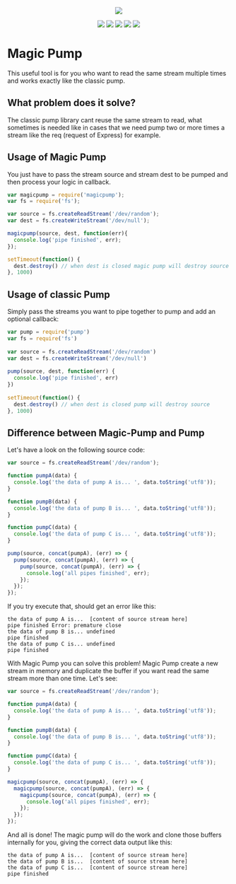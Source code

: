 <p align="center">
    <img src="https://nodei.co/npm/magic-pump.png?downloads=true&downloadRank=true&stars=true"/>
</p>

<p align="center">
<img src="https://badgen.net/npm/v/magic-pump"/>
<img src="https://badgen.net/npm/dt/magic-pump"/>
<img src="https://badgen.net/npm/license/magic-pump"/>
<img src="https://badgen.net/npm/types/magic-pump"/>
<img src="https://badgen.net/badge/author/MurylloEx/red?icon=label"/>
</p>

# Magic Pump

This useful tool is for you who want to read the same stream multiple times and works exactly like the classic pump.

## What problem does it solve?

The classic pump library cant reuse the same stream to read, what sometimes is needed like in cases that we need pump two or more times a stream like the req (request of Express) for example.

## Usage of Magic Pump

You just have to pass the stream source and stream dest to be pumped and then process your logic in callback.

```javascript
var magicpump = require('magicpump');
var fs = require('fs');

var source = fs.createReadStream('/dev/random');
var dest = fs.createWriteStream('/dev/null');

magicpump(source, dest, function(err){
  console.log('pipe finished', err);
});

setTimeout(function() {
  dest.destroy() // when dest is closed magic pump will destroy source
}, 1000)
```

## Usage of classic Pump

Simply pass the streams you want to pipe together to pump and add an optional callback:

```javascript
var pump = require('pump')
var fs = require('fs')
 
var source = fs.createReadStream('/dev/random')
var dest = fs.createWriteStream('/dev/null')
 
pump(source, dest, function(err) {
  console.log('pipe finished', err)
})
 
setTimeout(function() {
  dest.destroy() // when dest is closed pump will destroy source
}, 1000)
```


## Difference between Magic-Pump and Pump

Let's have a look on the following source code:

```javascript
var source = fs.createReadStream('/dev/random');

function pumpA(data) {
  console.log('the data of pump A is... ', data.toString('utf8'));
}

function pumpB(data) {
  console.log('the data of pump B is... ', data.toString('utf8'));
}

function pumpC(data) {
  console.log('the data of pump C is... ', data.toString('utf8'));
}

pump(source, concat(pumpA), (err) => {
  pump(source, concat(pumpA), (err) => {
    pump(source, concat(pumpA), (err) => {
      console.log('all pipes finished', err);
    });
  });
});
```

If you try execute that, should get an error like this:

```
the data of pump A is...  [content of source stream here]
pipe finished Error: premature close
the data of pump B is... undefined
pipe finished
the data of pump C is... undefined
pipe finished
```

With Magic Pump you can solve this problem! Magic Pump create a new stream in memory and duplicate the buffer if you want read the same stream more than one time. Let's see:

```javascript
var source = fs.createReadStream('/dev/random');

function pumpA(data) {
  console.log('the data of pump A is... ', data.toString('utf8'));
}

function pumpB(data) {
  console.log('the data of pump B is... ', data.toString('utf8'));
}

function pumpC(data) {
  console.log('the data of pump C is... ', data.toString('utf8'));
}

magicpump(source, concat(pumpA), (err) => {
  magicpump(source, concat(pumpA), (err) => {
    magicpump(source, concat(pumpA), (err) => {
      console.log('all pipes finished', err);
    });
  });
});
```

And all is done! The magic pump will do the work and clone those buffers internally for you, giving the correct data output like this:

```
the data of pump A is...  [content of source stream here]
the data of pump B is...  [content of source stream here]
the data of pump C is...  [content of source stream here]
pipe finished
```